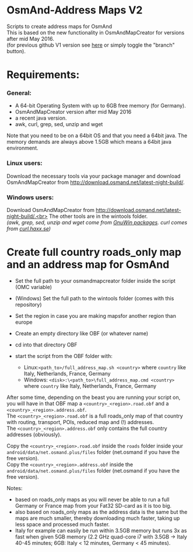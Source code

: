 # OsmAnd-Address Maps V2
Scripts to create address maps for OsmAnd<br>
This is based on the new functionality in OsmAndMapCreator for versions after mid May 2016.<br>
(for previous github V1 version see [here](https://github.com/hvdwolf/OsmAnd-AddressMaps/tree/V1) or simply toggle the  "branch" button).<br>

# Requirements:
### General:
* A 64-bit Operating System with up to 6GB free memory (for Germany).
* OsmAndMapCreator version after mid May 2016
* a recent java version. 
* awk, curl, grep, sed, unzip and wget

Note that you need to be on a 64bit OS and that you need a 64bit java. The memory demands are always above 1.5GB which means a 64bit java environment.

### Linux users:
Download the necessary tools via your package manager and download OsmAndMapCreator from http://download.osmand.net/latest-night-build/.

### Windows users:
Download OsmAndMapCreator from http://download.osmand.net/latest-night-build/.<br>
The other tools are in the wintools folder.<br>
*(awk, grep, sed, unzip and wget come from [GnuWin packages](http://gnuwin32.sourceforge.net/packages.html). curl comes from [curl.haxx.se](https://curl.haxx.se/download.html))*


# Create full country roads_only map and an address map for OsmAnd
* Set the full path to your osmandmapcreator folder inside the script (OMC variable)
* (Windows) Set the full path to the wintools folder (comes with this repository)
* Set the region in case you are making mapsfor another region than europe
* Create an empty directory like OBF (or whatever name)
* cd into that directory OBF
* start the script from the OBF folder with:

   * Linux:`<path_to>/full_address_map.sh <country>` where `country` like Italy, Netherlands, France, Germany
   * Windows: `<disk>:\<path_to>\full_address_map.cmd <country>` where `country` like Italy, Netherlands, France, Germany

After some time, depending on the beast you are running your script on, you will have in that OBF map a `<country>_<region>.road.obf` and a `<country>_<region>.address.obf`.<br>
The `<country>_<region>.road.obf` is a full roads_only map of that country with routing, transport, POIs, reduced map and (!) addresses.<br>
The `<country>_<region>.address.obf` only contains the full country addresses (obviously).

Copy the `<country>_<region>.road.obf` inside the `roads` folder inside your `android/data/net.osmand.plus/files` folder (net.osmand if you have the free version).<br>
Copy the `<country>_<region>.address.obf` inside the `android/data/net.osmand.plus/files` folder (net.osmand if you have the free version).


Notes: 
- based on roads_only maps as you will never be able to run a full Germany or France map from your Fat32 SD-card as it is too big.
- also based on roads_only maps as the address data is the same but the maps are much smaller, thereby downloading much faster, taking up less space and processed much faster.
- Italy for example can easily be run within 3.5GB memory but runs 3x as fast when given 5GB memory (2.2 GHz quad-core i7 with 3.5GB -> Italy 40-45 minutes; 6GB: Italy < 12 minutes, Germany < 45 minutes).



